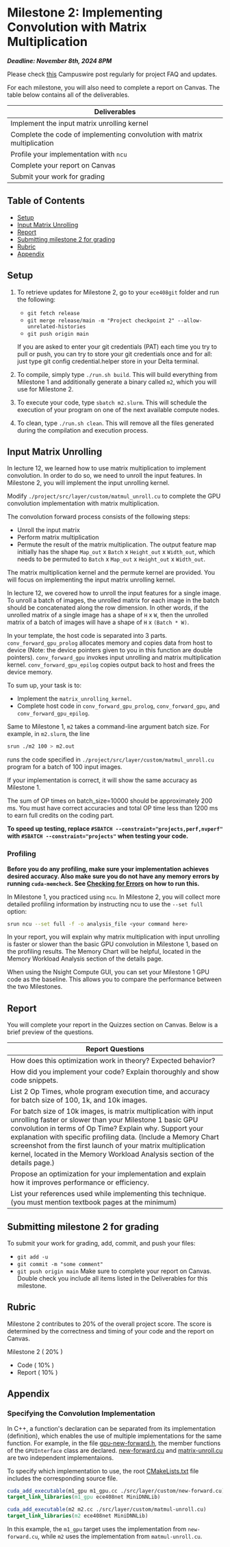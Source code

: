 # Milestone 2: Implementing Convolution with Matrix Multiplication


***Deadline: November 8th, 2024 8PM***

Please check [this](https://campuswire.com/c/GF7DDC41F/feed/653) Campuswire post regularly for project FAQ and updates.

For each milestone, you will also need to complete a report on Canvas. The table below contains all of the deliverables.

| Deliverables                                                             |
| ------------------------------------------------------------------------ |
| Implement the input matrix unrolling kernel                              |
| Complete the code of implementing convolution with matrix multiplication |
| Profile your implementation with `ncu`                                   |
| Complete your report on Canvas                                           |
| Submit your work for grading                                             |

## Table of Contents

- [Setup](#setup)
- [Input Matrix Unrolling](#input-matrix-unrolling)
- [Report](#report)
- [Submitting milestone 2 for grading](#submitting-milestone-2-for-grading)
- [Rubric](#rubric)
- [Appendix](#appendix)

## Setup

1. To retrieve updates for Milestone 2, go to your `ece408git` folder and run the following:

   * `git fetch release`
   * `git merge release/main -m "Project checkpoint 2" --allow-unrelated-histories`
   * `git push origin main`

   If you are asked to enter your git credentials (PAT) each time you try to pull or push, you can try to store your git credentials once and for all: just type git config credential.helper store in your Delta terminal.

2. To compile, simply type `./run.sh build`. This will build everything from Milestone 1 and additionally generate a binary called `m2`, which you will use for Milestone 2.

3. To execute your code, type `sbatch m2.slurm`. This will schedule the execution of your program on one of the next available compute nodes.

4. To clean, type `./run.sh clean`. This will remove all the files generated during the compilation and execution process.

## Input Matrix Unrolling

In lecture 12, we learned how to use matrix multiplication to implement convolution. In order to do so, we need to unroll the input features. In Milestone 2, you will implement the input unrolling kernel.

Modify `./project/src/layer/custom/matmul_unroll.cu` to complete the GPU convolution implementation with matrix multiplication.

The convolution forward process consists of the following steps:
- Unroll the input matrix
- Perform matrix multiplication
- Permute the result of the matrix multiplication. The output feature map initially has the shape `Map_out` x `Batch` x `Height_out` x `Width_out`, which needs to be permuted to `Batch` x `Map_out` x `Height_out` x `Width_out`.

The matrix multiplication kernel and the permute kernel are provided. You will focus on implementing the input matrix unrolling kernel.

In lecture 12, we covered how to unroll the input features for a single image. To unroll a batch of images, the unrolled matrix for each image in the batch should be concatenated along the row dimension. In other words, if the unrolled matrix of a single image has a shape of `H` x `W`, then the unrolled matrix of a batch of images will have a shape of `H` x `(Batch * W)`.

In your template, the host code is separated into 3 parts. `conv_forward_gpu_prolog` allocates memory and copies data from host to device (Note: the device pointers given to you in this function are double pointers). `conv_forward_gpu` invokes input unrolling and matrix multiplication kernel. `conv_forward_gpu_epilog` copies output back to host and frees the device memory.

To sum up, your task is to:
- Implement the `matrix_unrolling_kernel`.
- Complete host code in `conv_forward_gpu_prolog`, `conv_forward_gpu`, and `conv_forward_gpu_epilog`.

Same to Milestone 1, `m2` takes a command-line argument batch size. For example, in `m2.slurm`, the line

```bash
srun ./m2 100 > m2.out
```

runs the code specified in `./project/src/layer/custom/matmul_unroll.cu` program for a batch of 100 input images.

If your implementation is correct, it will show the same accuracy as Milestone 1.

The sum of OP times on batch_size=10000 should be approximately 200 ms. You must have correct accuracies and total OP time less than 1200 ms to earn full credits on the coding part.

**To speed up testing, replace `#SBATCH --constraint="projects,perf,nvperf"` with `#SBATCH --constraint="projects"` when testing your code.**

### Profiling

**Before you do any profiling, make sure your implementation achieves desired accuracy. Also make sure you do not have any memory errors by running `cuda-memcheck`. See [Checking for Errors](README.md#checking-for-errors) on how to run this.**


In Milestone 1, you practiced using `ncu`. In Milestone 2, you will collect more detailed profiling information by instructing ncu to use the `--set full` option:

```bash
srun ncu --set full -f -o analysis_file <your command here>
```

In your report, you will explain why matrix multiplication with input unrolling is faster or slower than the basic GPU convolution in Milestone 1, based on the profiling results. The Memory Chart will be helpful, located in the Memory Workload Analysis section of the details page.

When using the Nsight Compute GUI, you can set your Milestone 1 GPU code as the baseline. This allows you to compare the performance between the two Milestones.

## Report

You will complete your report in the Quizzes section on Canvas. Below is a brief preview of the questions.

| Report Questions                                                                                                                                                                                                                                                                                                                                                            |
| --------------------------------------------------------------------------------------------------------------------------------------------------------------------------------------------------------------------------------------------------------------------------------------------------------------------------------------------------------------------------- |
| How does this optimization work in theory? Expected behavior?                                                                                                                                                                                                                                                                                                               |
| How did you implement your code? Explain thoroughly and show code snippets.                                                                                                                                                                                                                                                                                                 |
| List 2 Op Times, whole program execution time, and accuracy for batch size of 100, 1k, and 10k images.                                                                                                                                                                                                                                                                      |
| For batch size of 10k images, is matrix multiplication with input unrolling faster or slower than your Milestone 1 basic GPU convolution in terms of Op Time? Explain why. Support your explanation with specific profiling data. (Include a Memory Chart screenshot from the first launch of your matrix multiplication kernel, located in the Memory Workload Analysis section of the details page.) |
| Propose an optimization for your implementation and explain how it improves performance or efficiency.                                                                                                                                                                                                                                                                      |
| List your references used while implementing this technique. (you must mention textbook pages at the minimum)                                                                                                                                                                                                                                                               |

## Submitting milestone 2 for grading

To submit your work for grading, add, commit, and push your files:

* ```git add -u```
* ```git commit -m "some comment"```
* ```git push origin main```
  Make sure to complete your report on Canvas. Double check you include all items listed in the Deliverables for this milestone.

## Rubric

Milestone 2 contributes to 20% of the overall project score. The score is determined by the correctness and timing of your code and the report on Canvas.

Milestone 2 ( 20% )
 * Code ( 10% )
 * Report ( 10% )

## Appendix

### Specifying the Convolution Implementation

In C++, a function's declaration can be separated from its implementation (definition), which enables the use of multiple implementations for the same function. For example, in the file [gpu-new-forward.h](project/src/layer/custom/gpu-new-forward.h), the member functions of the `GPUInterface` class are declared. [new-forward.cu](project/src/layer/custom/new-forward.cu) and [matrix-unroll.cu](project/src/layer/custom/matmul-unroll.cu) are two independent implementaions.

To specify which implementation to use, the root [CMakeLists.txt](project/CMakeLists.txt) file includes the corresponding source file.

```CMake
cuda_add_executable(m1_gpu m1_gpu.cc ./src/layer/custom/new-forward.cu)
target_link_libraries(m1_gpu ece408net MiniDNNLib)

cuda_add_executable(m2 m2.cc ./src/layer/custom/matmul-unroll.cu)
target_link_libraries(m2 ece408net MiniDNNLib)
```

In this example, the `m1_gpu` target uses the implementation from `new-forward.cu`, while `m2` uses the implementation from `matmul-unroll.cu`.
